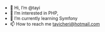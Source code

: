 - 👋 Hi, I’m @tayi
- 👀 I’m interested in PHP, 
- 🌱 I’m currently learning Symfony
- 📫 How to reach me tayicheri@hotmail.com

<!---
tayicheri/tayicheri is a ✨ special ✨ repository because its `README.md` (this file) appears on your GitHub profile.
You can click the Preview link to take a look at your changes.
--->
